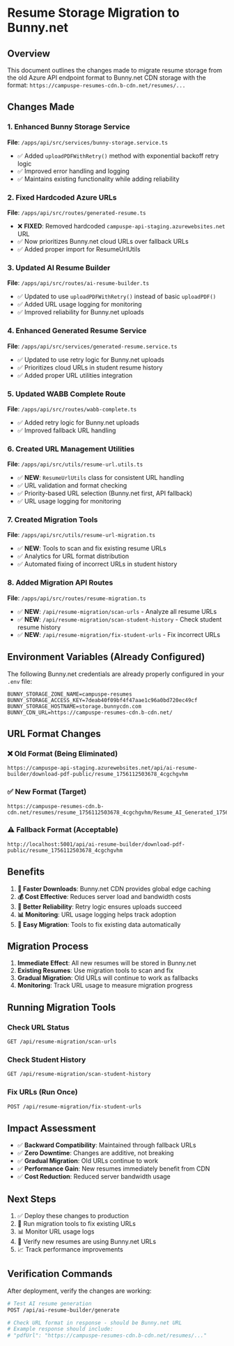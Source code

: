 # Resume Storage Migration to Bunny.net

## Overview

This document outlines the changes made to migrate resume storage from the old Azure API endpoint format to Bunny.net CDN storage with the format: `https://campuspe-resumes-cdn.b-cdn.net/resumes/...`

## Changes Made

### 1. Enhanced Bunny Storage Service

**File**: `/apps/api/src/services/bunny-storage.service.ts`

- ✅ Added `uploadPDFWithRetry()` method with exponential backoff retry logic
- ✅ Improved error handling and logging
- ✅ Maintains existing functionality while adding reliability

### 2. Fixed Hardcoded Azure URLs

**File**: `/apps/api/src/routes/generated-resume.ts`

- ❌ **FIXED**: Removed hardcoded `campuspe-api-staging.azurewebsites.net` URL
- ✅ Now prioritizes Bunny.net cloud URLs over fallback URLs
- ✅ Added proper import for ResumeUrlUtils

### 3. Updated AI Resume Builder

**File**: `/apps/api/src/routes/ai-resume-builder.ts`

- ✅ Updated to use `uploadPDFWithRetry()` instead of basic `uploadPDF()`
- ✅ Added URL usage logging for monitoring
- ✅ Improved reliability for Bunny.net uploads

### 4. Enhanced Generated Resume Service

**File**: `/apps/api/src/services/generated-resume.service.ts`

- ✅ Updated to use retry logic for Bunny.net uploads
- ✅ Prioritizes cloud URLs in student resume history
- ✅ Added proper URL utilities integration

### 5. Updated WABB Complete Route

**File**: `/apps/api/src/routes/wabb-complete.ts`

- ✅ Added retry logic for Bunny.net uploads
- ✅ Improved fallback URL handling

### 6. Created URL Management Utilities

**File**: `/apps/api/src/utils/resume-url.utils.ts`

- ✅ **NEW**: `ResumeUrlUtils` class for consistent URL handling
- ✅ URL validation and format checking
- ✅ Priority-based URL selection (Bunny.net first, API fallback)
- ✅ URL usage logging for monitoring

### 7. Created Migration Tools

**File**: `/apps/api/src/utils/resume-url-migration.ts`

- ✅ **NEW**: Tools to scan and fix existing resume URLs
- ✅ Analytics for URL format distribution
- ✅ Automated fixing of incorrect URLs in student history

### 8. Added Migration API Routes

**File**: `/apps/api/src/routes/resume-migration.ts`

- ✅ **NEW**: `/api/resume-migration/scan-urls` - Analyze all resume URLs
- ✅ **NEW**: `/api/resume-migration/scan-student-history` - Check student resume history
- ✅ **NEW**: `/api/resume-migration/fix-student-urls` - Fix incorrect URLs

## Environment Variables (Already Configured)

The following Bunny.net credentials are already properly configured in your `.env` file:

```env
BUNNY_STORAGE_ZONE_NAME=campuspe-resumes
BUNNY_STORAGE_ACCESS_KEY=7deab40f09bf4f47aae1c96a0bd720ec49cf
BUNNY_STORAGE_HOSTNAME=storage.bunnycdn.com
BUNNY_CDN_URL=https://campuspe-resumes-cdn.b-cdn.net/
```

## URL Format Changes

### ❌ Old Format (Being Eliminated)

```
https://campuspe-api-staging.azurewebsites.net/api/ai-resume-builder/download-pdf-public/resume_1756112503678_4cgchgvhm
```

### ✅ New Format (Target)

```
https://campuspe-resumes-cdn.b-cdn.net/resumes/resume_1756112503678_4cgchgvhm/Resume_AI_Generated_1756112503678.pdf
```

### ⚠️ Fallback Format (Acceptable)

```
http://localhost:5001/api/ai-resume-builder/download-pdf-public/resume_1756112503678_4cgchgvhm
```

## Benefits

1. **🚀 Faster Downloads**: Bunny.net CDN provides global edge caching
2. **💰 Cost Effective**: Reduces server load and bandwidth costs
3. **🔄 Better Reliability**: Retry logic ensures uploads succeed
4. **📊 Monitoring**: URL usage logging helps track adoption
5. **🔧 Easy Migration**: Tools to fix existing data automatically

## Migration Process

1. **Immediate Effect**: All new resumes will be stored in Bunny.net
2. **Existing Resumes**: Use migration tools to scan and fix
3. **Gradual Migration**: Old URLs will continue to work as fallbacks
4. **Monitoring**: Track URL usage to measure migration progress

## Running Migration Tools

### Check URL Status

```bash
GET /api/resume-migration/scan-urls
```

### Check Student History

```bash
GET /api/resume-migration/scan-student-history
```

### Fix URLs (Run Once)

```bash
POST /api/resume-migration/fix-student-urls
```

## Impact Assessment

- ✅ **Backward Compatibility**: Maintained through fallback URLs
- ✅ **Zero Downtime**: Changes are additive, not breaking
- ✅ **Gradual Migration**: Old URLs continue to work
- ✅ **Performance Gain**: New resumes immediately benefit from CDN
- ✅ **Cost Reduction**: Reduced server bandwidth usage

## Next Steps

1. ✅ Deploy these changes to production
2. 🔄 Run migration tools to fix existing URLs
3. 📊 Monitor URL usage logs
4. 🎯 Verify new resumes are using Bunny.net URLs
5. 📈 Track performance improvements

## Verification Commands

After deployment, verify the changes are working:

```bash
# Test AI resume generation
POST /api/ai-resume-builder/generate

# Check URL format in response - should be Bunny.net URL
# Example response should include:
# "pdfUrl": "https://campuspe-resumes-cdn.b-cdn.net/resumes/..."
```
